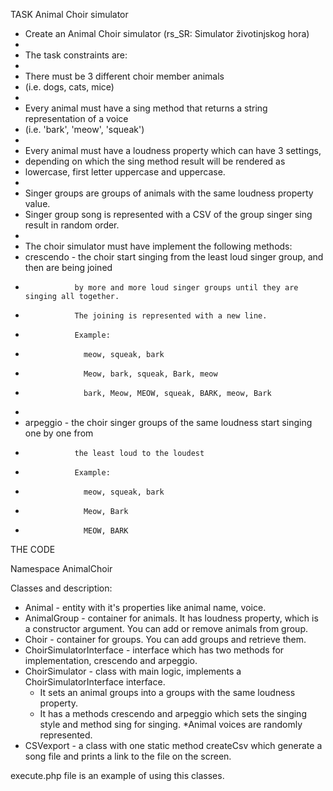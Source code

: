 TASK Animal Choir simulator

 * Create an Animal Choir simulator (rs_SR: Simulator životinjskog hora)
 *
 * The task constraints are:
 *
 * There must be 3 different choir member animals
 * (i.e. dogs, cats, mice)
 *
 * Every animal must have a sing method that returns a string representation of a voice
 * (i.e. 'bark', 'meow', 'squeak')
 *
 * Every animal must have a loudness property which can have 3 settings,
 * depending on which the sing method result will be rendered as
 * lowercase, first letter uppercase and uppercase.
 *
 * Singer groups are groups of animals with the same loudness property value.
 * Singer group song is represented with a CSV of the group singer sing result in random order.
 *
 * The choir simulator must have implement the following methods:
 *    crescendo - the choir start singing from the least loud singer group, and then are being joined
 *                by more and more loud singer groups until they are singing all together.
 *                The joining is represented with a new line.
 *                Example:
 *                  meow, squeak, bark
 *                  Meow, bark, squeak, Bark, meow
 *                  bark, Meow, MEOW, squeak, BARK, meow, Bark
 *
 *    arpeggio  - the choir singer groups of the same loudness start singing one by one from
 *                the least loud to the loudest
 *                Example:
 *                  meow, squeak, bark
 *                  Meow, Bark
 *                  MEOW, BARK

THE CODE

Namespace AnimalChoir

Classes and description:
* Animal - entity with it's properties like animal name, voice.
* AnimalGroup - container for animals. It has loudness property, which is a constructor argument. You can add or remove animals from group.
* Choir - container for groups. You can add groups and retrieve them.
* ChoirSimulatorInterface - interface which has two methods for implementation, crescendo and arpeggio.
* ChoirSimulator - class with main logic, implements a ChoirSimulatorInterface interface.
   * It sets an animal groups into a groups with the same loudness property.
   * It has a methods crescendo and arpeggio which sets the singing style and method sing for singing.
   *Animal voices are randomly represented.
* CSVexport - a class with one static method createCsv which generate a song file and prints a link to the file on the screen.

execute.php file is an example of using this classes.



